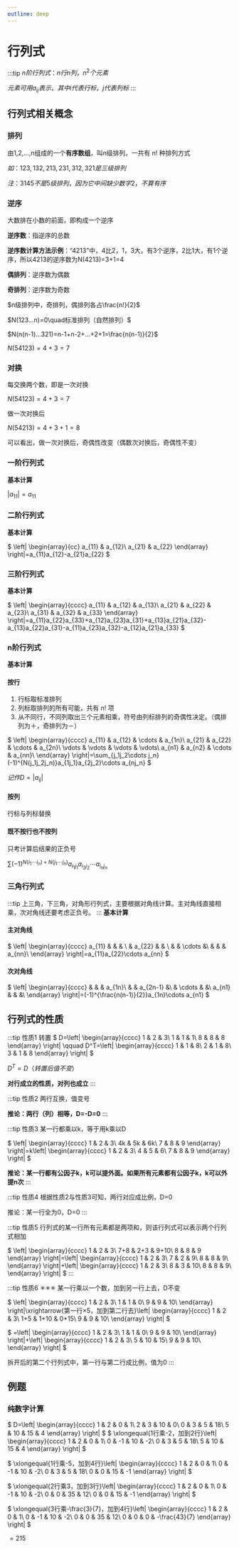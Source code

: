 ```yaml
---
outline: deep
---
```

# 行列式
:::tip
$n阶行列式：n行n列，n^2个元素$

$元素可用a_{ij}表示，其中i代表行标，j代表列标$
:::

## 行列式相关概念
### 排列
由1,2,...,n组成的一个**有序数组**，叫n级排列，一共有 n! 种排列方式

$如：123,132,213,231,312,321是三级排列$

$注：3145不是5级排列，因为它中间缺少数字2，不算有序$

### 逆序
大数排在小数的前面，即构成一个逆序

**逆序数**：指逆序的总数

**逆序数计算方法示例**：“4213”中，4比2，1，3大，有3个逆序，2比1大，有1个逆序，所以4213的逆序数为N(4213)=3+1=4

**偶排列**：逆序数为偶数

**奇排列**：逆序数为奇数

$n级排列中，奇排列，偶排列各占\frac{n!}{2}$

$N(123...n)=0\quad标准排列（自然排列）$

$N(n(n-1)...321)=n-1+n-2+...+2+1=\frac{n(n-1)}{2}$

$N(54123)=4+3=7$

### 对换
每交换两个数，即是一次对换

$N(54123)=4+3=7$

做一次对换后

$N(54213)=4+3+1=8$

可以看出，做一次对换后，奇偶性改变（偶数次对换后，奇偶性不变）

### 一阶行列式
**基本计算**

$|a_{11}|=a_{11}$

### 二阶行列式
**基本计算**

$
\left|
  \begin{array}{cc}
    a_{11} & a_{12}\\
    a_{21} & a_{22}
  \end{array}
\right|=a_{11}a_{12}-a_{21}a_{22}
$

### 三阶行列式
**基本计算**

$
\left|
  \begin{array}{cccc}
    a_{11} & a_{12} & a_{13}\\
    a_{21} & a_{22} & a_{23}\\
    a_{31} & a_{32} & a_{33}
  \end{array}
\right|=a_{11}a_{22}a_{33}+a_{12}a_{23}a_{31}+a_{13}a_{21}a_{32}-a_{13}a_{22}a_{31}-a_{11}a_{23}a_{32}-a_{12}a_{21}a_{33}
$

### n阶行列式
**基本计算**

#### 按行
1. 行标取标准排列
2. 列标取排列的所有可能，共有 n! 项
3. 从不同行，不同列取出三个元素相乘，符号由列标排列的奇偶性决定。（偶排列为＋，奇排列为－）

$
\left|
  \begin{array}{cccc}
    a_{11} & a_{12} & \cdots & a_{1n}\\
    a_{21} & a_{22} & \cdots & a_{2n}\\
    \vdots & \vdots & \vdots & \vdots\\
    a_{n1} & a_{n2} & \cdots & a_{nn}\\
  \end{array}
\right|=\sum_{j_1j_2\cdots j_n}(-1)^{N(j_1j_2j_n)}a_{1j_1}a_{2j_2}\cdots a_{nj_n}
$

$记作 D=|a_{ij}|$

#### 按列
行标与列标替换

#### 既不按行也不按列
只考计算后结果的正负号

$\sum(-1)^{N(i_1\cdots i_n)+N(j_1\cdots j_n)}a_{i_1 j_1}a_{i_2 j_2}\cdots a_{i_n j_n}$

### 三角行列式
:::tip
上三角，下三角，对角形行列式，主要根据对角线计算。主对角线直接相乘，次对角线还要考虑正负号。
:::
**基本计算**

#### 主对角线
$
\left|
  \begin{array}{cccc}
      a_{11} & & & \\
      & a_{22} & & \\
      & & \cdots &\\
      & & & a_{nn}\\
  \end{array}
\right|=a_{11}a_{22}\cdots a_{nn}
$

#### 次对角线
$
\left|
  \begin{array}{cccc}
      & & & a_{1n}\\
      & & a_{2n-1} &\\
      & \cdots & &\\
      a_{n1} & & &\\
  \end{array}
\right|=(-1)^{\frac{n(n-1)}{2}}a_{1n}\cdots a_{n1}
$

## 行列式的性质
:::tip 性质1
转置
$
D=\left|
    \begin{array}{cccc}
      1 & 2 & 3\\
      1 & 1 & 1\\
      8 & 8 & 8
    \end{array}
  \right|
\qquad
D^T=\left|
      \begin{array}{cccc}
        1 & 1 & 8\\
        2 & 1 & 8\\
        3 & 1 & 8
      \end{array}
    \right|
$

$D^T=D（转置后值不变）$

**对行成立的性质，对列也成立**
:::

:::tip 性质2
两行互换，值变号

**推论：两行（列）相等，D=-D=0**
:::

:::tip 性质3
某一行都乘以k，等于用k乘以D

$
\left|
  \begin{array}{cccc}
    1 & 2 & 3\\
    4k & 5k & 6k\\
    7 & 8 & 9
  \end{array}
\right|=k\left|
  \begin{array}{cccc}
    1 & 2 & 3\\
    4 & 5 & 6\\
    7 & 8 & 9
  \end{array}
\right|
$

**推论：某一行都有公因子k，k可以提外面。如果所有元素都有公因子k，k可以外提n次**
:::

:::tip 性质4
根据性质2与性质3可知，两行对应成比例，D=0

推论：某一行全为0，D=0
:::

:::tip 性质5
行列式的某一行所有元素都是两项和，则该行列式可以表示两个行列式相加

$
\left|
  \begin{array}{cccc}
    1 & 2 & 3\\
    7+8 & 2+3 & 9+10\\
    8 & 8 & 9
  \end{array}
\right|=\left|
  \begin{array}{cccc}
    1 & 2 & 3\\
    7 & 2 & 9\\
    8 & 8 & 9\\
  \end{array}
\right|+\left|
  \begin{array}{cccc}
    1 & 2 & 3\\
    8 & 3 & 10\\
    8 & 8 & 9\\
  \end{array}
\right|
$
:::

:::tip 性质6 ✳✳✳
某一行乘以一个数，加到另一行上去，D不变

$
\left|
  \begin{array}{cccc}
    1 & 2 & 3\\
    1 & 1 & 0\\
    9 & 9 & 10\\
  \end{array}
\right|\xrightarrow{第一行×5，加到第二行去}\left|
  \begin{array}{cccc}
    1 & 2 & 3\\
    1+5 & 1+10 & 0+15\\
    9 & 9 & 10\\
  \end{array}
\right|
$

$
=\left|
  \begin{array}{cccc}
    1 & 2 & 3\\
    1 & 1 & 0\\
    9 & 9 & 10\\
  \end{array}
\right|+\left|
  \begin{array}{cccc}
    1 & 2 & 3\\
    5 & 10 & 15\\
    9 & 9 & 10\\
  \end{array}
\right|
$

拆开后的第二个行列式中，第一行与第二行成比例，值为0
:::

## 例题
### 纯数字计算
$
D=\left|
    \begin{array}{cccc}
      1 & 2 & 0 & 1\\
      2 & 3 & 10 & 0\\
      0 & 3 & 5 & 18\\
      5 & 10 & 15 & 4
    \end{array}
  \right|
$
$
\xlongequal{1行乘-2，加到2行}\left|
    \begin{array}{cccc}
      1 & 2 & 0 & 1\\
      0 & -1 & 10 & -2\\
      0 & 3 & 5 & 18\\
      5 & 10 & 15 & 4
    \end{array}
  \right|
$

$
\xlongequal{1行乘-5，加到4行}\left|
    \begin{array}{cccc}
      1 & 2 & 0 & 1\\
      0 & -1 & 10 & -2\\
      0 & 3 & 5 & 18\\
      0 & 0 & 15 & -1
    \end{array}
  \right|
$

$
\xlongequal{2行乘3，加到3行}\left|
    \begin{array}{cccc}
      1 & 2 & 0 & 1\\
      0 & -1 & 10 & -2\\
      0 & 0 & 35 & 12\\
      0 & 0 & 15 & -1
    \end{array}
  \right|
$

$
\xlongequal{3行乘-\frac{3}{7}，加到4行}\left|
    \begin{array}{cccc}
      1 & 2 & 0 & 1\\
      0 & -1 & 10 & -2\\
      0 & 0 & 35 & 12\\
      0 & 0 & 0 & -\frac{43}{7}
    \end{array}
  \right|
$

$=215$